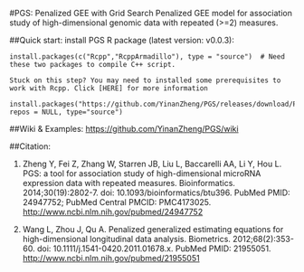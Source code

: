 #PGS: Penalized GEE with Grid Search
Penalized GEE model for association study of high-dimensional genomic data with repeated (>=2) measures. 

##Quick start: install PGS R package (latest version: v0.0.3):
    
    install.packages(c("Rcpp","RcppArmadillo"), type = "source")  # Need these two packages to compile C++ script.
    
`Stuck on this step? You may need to installed some prerequisites to work with Rcpp. Click [HERE] for more information`
    
    install.packages("https://github.com/YinanZheng/PGS/releases/download/PGS_v0.0.3/PGS_0.0.3.tar.gz", repos = NULL, type="source")
                 

##Wiki & Examples:
https://github.com/YinanZheng/PGS/wiki

##Citation:
1.	Zheng Y, Fei Z, Zhang W, Starren JB, Liu L, Baccarelli AA, Li Y, Hou L. PGS: a tool for association study of high-dimensional microRNA expression data with repeated measures. Bioinformatics. 2014;30(19):2802-7. doi: 10.1093/bioinformatics/btu396. PubMed PMID: 24947752; PubMed Central PMCID: PMC4173025. http://www.ncbi.nlm.nih.gov/pubmed/24947752

2.	Wang L, Zhou J, Qu A. Penalized generalized estimating equations for high-dimensional longitudinal data analysis. Biometrics. 2012;68(2):353-60. doi: 10.1111/j.1541-0420.2011.01678.x. PubMed PMID: 21955051. http://www.ncbi.nlm.nih.gov/pubmed/21955051




